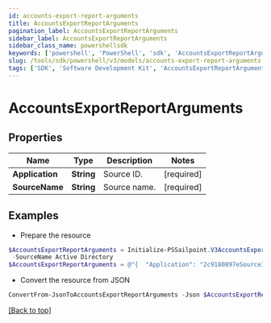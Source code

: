 ```yaml
---
id: accounts-export-report-arguments
title: AccountsExportReportArguments
pagination_label: AccountsExportReportArguments
sidebar_label: AccountsExportReportArguments
sidebar_class_name: powershellsdk
keywords: ['powershell', 'PowerShell', 'sdk', 'AccountsExportReportArguments', 'AccountsExportReportArguments'] 
slug: /tools/sdk/powershell/v3/models/accounts-export-report-arguments
tags: ['SDK', 'Software Development Kit', 'AccountsExportReportArguments', 'AccountsExportReportArguments']
---
```



# AccountsExportReportArguments

## Properties

Name | Type | Description | Notes
------------ | ------------- | ------------- | -------------
**Application** | **String** | Source ID. | [required]
**SourceName** | **String** | Source name. | [required]

## Examples

- Prepare the resource
```powershell
$AccountsExportReportArguments = Initialize-PSSailpoint.V3AccountsExportReportArguments  -Application 2c9180897eSourceIde781782f705b9 `
 -SourceName Active Directory
$AccountsExportReportArguments = @"{  "Application": "2c9180897eSourceIde781782f705b9", "SourceName": "Active Directory" }"@
```

- Convert the resource from JSON
```powershell
ConvertFrom-JsonToAccountsExportReportArguments -Json $AccountsExportReportArguments
```


[[Back to top]](#) 

